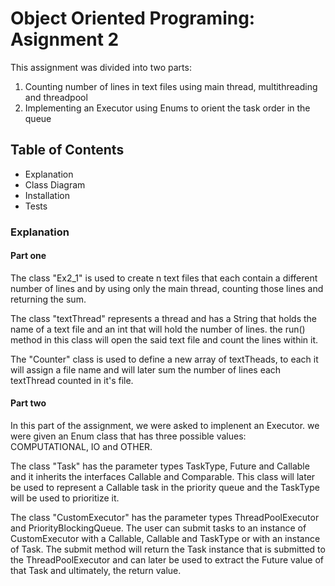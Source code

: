 # Object Oriented Programing: Asignment 2
This assignment was divided into two parts:
1. Counting number of lines in text files using main thread, multithreading and threadpool
2. Implementing an Executor using Enums to orient the task order in the queue

## Table of Contents

- Explanation
- Class Diagram
- Installation
- Tests

### Explanation

#### Part one

The class "Ex2_1" is used to create n text files that each contain a different number of lines and by using only the main thread, counting those lines and returning the sum.

The class "textThread" represents a thread and has a String that holds the name of a text file and an int that will hold the number of lines. the run() method in this class will open the said text file and count the lines within it.

The "Counter" class is used to define a new array of textTheads, to each it will assign a file name and will later sum the number of lines each textThread counted in it's file. 




#### Part two

In this part of the assignment, we were asked to implenent an Executor. we were given an Enum class that has three possible values: COMPUTATIONAL, IO and OTHER.

The class "Task" has the parameter types TaskType, Future<T> and Callable<T> and it inherits the interfaces Callable and Comparable. This class will later be used to represent a Callable task in the priority queue and the TaskType will be used to prioritize it.
  
The class "CustomExecutor" has the parameter types ThreadPoolExecutor and PriorityBlockingQueue<Runnable>. The user can submit tasks to an instance of CustomExecutor with a Callable<T>, Callable<T> and TaskType or with an instance of Task. The submit method will return the Task instance that is submitted to the ThreadPoolExecutor and can later be used to extract the Future value of that Task and ultimately, the return value.
